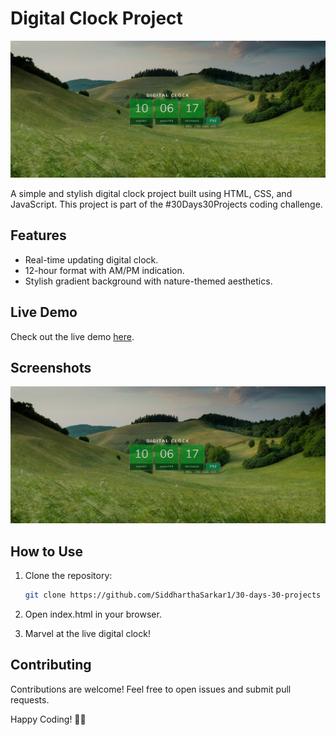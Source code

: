 # Digital Clock Project

![Digital Clock](./img/digital-clock.png)

A simple and stylish digital clock project built using HTML, CSS, and JavaScript. This project is part of the #30Days30Projects coding challenge.

## Features

- Real-time updating digital clock.
- 12-hour format with AM/PM indication.
- Stylish gradient background with nature-themed aesthetics.

## Live Demo

Check out the live demo [here](https://astonishing-pika-7e2f81.netlify.app).

## Screenshots

![Digital Clock Screenshot](./img/digital-clock.png)

## How to Use

1. Clone the repository:

   ```bash
   git clone https://github.com/SiddharthaSarkar1/30-days-30-projects

2. Open index.html in your browser.

3. Marvel at the live digital clock!

## Contributing

Contributions are welcome! Feel free to open issues and submit pull requests.

Happy Coding! 🚀✨
